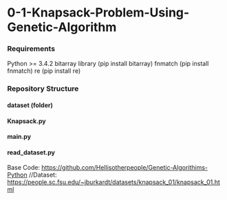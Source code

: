# 0-1-Knapsack-Problem-Using-Genetic-Algorithm
### Requirements
Python >= 3.4.2
bitarray library (pip install bitarray)
fnmatch (pip install fnmatch)
re (pip install re)
### Repository Structure
#### dataset (folder) 
#### Knapsack.py
#### main.py
#### read_dataset.py

Base Code: https://github.com/Hellisotherpeople/Genetic-Algorithims-Python
//Dataset: https://people.sc.fsu.edu/~jburkardt/datasets/knapsack_01/knapsack_01.html
